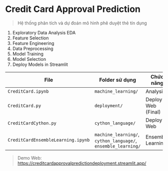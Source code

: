 # Credit Card Approval Prediction
> Hệ thống phân tích và dự đoán mô hình phê duyệt thẻ tín dụng

1. Exploratory Data Analysis EDA
2. Feature Selection
3. Feature Engineering 
4. Data Preprocessing
5. Model Training
6. Model Selection
7. Deploy Models in Streamlit

| File | Folder sử dụng | Chức năng |
|-|-|-|
| `CreditCard.ipynb` | `machine_learning/` | Analysis |
| `CreditCard.py` | `deployment/` | Deploy Web (Final) |
| `CreditCardCython.py` | `cython_language/` | Deploy Web |
| `CreditCardEnsembleLearning.ipynb` | `machine_learning/`, `cython_language/`, `ensemble_learning/` | Ensemble Learning |

> Demo Web: https://creditcardapprovalpredictiondeployment.streamlit.app/ 